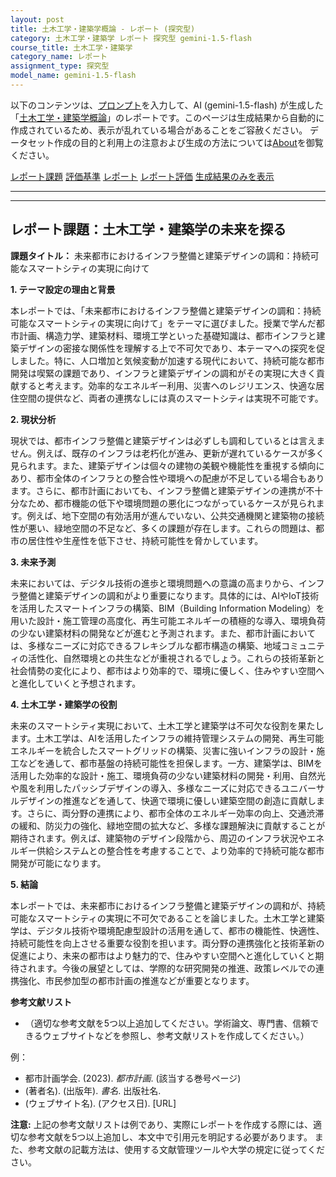 ```yaml
---
layout: post
title: 土木工学・建築学概論 - レポート (探究型)
category: 土木工学・建築学 レポート 探究型 gemini-1.5-flash
course_title: 土木工学・建築学
category_name: レポート
assignment_type: 探究型
model_name: gemini-1.5-flash
---
```


以下のコンテンツは、[プロンプト](https://github.com/takedatoshiyuki/synthetic_assignments/tree/main/generated/土木工学・建築学/gemini-1.5-flash/prompt_レポート-探究型.md)を入力して、AI (gemini-1.5-flash) が生成した「[土木工学・建築学概論](/contents/土木工学・建築学/)」のレポートです。このページは生成結果から自動的に作成されているため、表示が乱れている場合があることをご容赦ください。
データセット作成の目的と利用上の注意および生成の方法については[About](/About)を御覧ください。

[レポート課題](../レポート課題-探究型)
[評価基準](../評価基準-探究型)
[レポート](../レポート-探究型)
[レポート評価](../レポート評価-探究型)
[生成結果のみを表示](https://github.com/takedatoshiyuki/synthetic_assignments/tree/main/generated/土木工学・建築学/gemini-1.5-flash/レポート-探究型.md)
  

***
***
  
## レポート課題：土木工学・建築学の未来を探る

**課題タイトル：** 未来都市におけるインフラ整備と建築デザインの調和：持続可能なスマートシティの実現に向けて

**1. テーマ設定の理由と背景**

本レポートでは、「未来都市におけるインフラ整備と建築デザインの調和：持続可能なスマートシティの実現に向けて」をテーマに選びました。授業で学んだ都市計画、構造力学、建築材料、環境工学といった基礎知識は、都市インフラと建築デザインの密接な関係性を理解する上で不可欠であり、本テーマへの探究を促しました。特に、人口増加と気候変動が加速する現代において、持続可能な都市開発は喫緊の課題であり、インフラと建築デザインの調和がその実現に大きく貢献すると考えます。効率的なエネルギー利用、災害へのレジリエンス、快適な居住空間の提供など、両者の連携なしには真のスマートシティは実現不可能です。


**2. 現状分析**

現状では、都市インフラ整備と建築デザインは必ずしも調和しているとは言えません。例えば、既存のインフラは老朽化が進み、更新が遅れているケースが多く見られます。また、建築デザインは個々の建物の美観や機能性を重視する傾向にあり、都市全体のインフラとの整合性や環境への配慮が不足している場合もあります。さらに、都市計画においても、インフラ整備と建築デザインの連携が不十分なため、都市機能の低下や環境問題の悪化につながっているケースが見られます。例えば、地下空間の有効活用が進んでいない、公共交通機関と建築物の接続性が悪い、緑地空間の不足など、多くの課題が存在します。これらの問題は、都市の居住性や生産性を低下させ、持続可能性を脅かしています。


**3. 未来予測**

未来においては、デジタル技術の進歩と環境問題への意識の高まりから、インフラ整備と建築デザインの調和がより重要になります。具体的には、AIやIoT技術を活用したスマートインフラの構築、BIM（Building Information Modeling）を用いた設計・施工管理の高度化、再生可能エネルギーの積極的な導入、環境負荷の少ない建築材料の開発などが進むと予測されます。また、都市計画においては、多様なニーズに対応できるフレキシブルな都市構造の構築、地域コミュニティの活性化、自然環境との共生などが重視されるでしょう。これらの技術革新と社会情勢の変化により、都市はより効率的で、環境に優しく、住みやすい空間へと進化していくと予想されます。


**4. 土木工学・建築学の役割**

未来のスマートシティ実現において、土木工学と建築学は不可欠な役割を果たします。土木工学は、AIを活用したインフラの維持管理システムの開発、再生可能エネルギーを統合したスマートグリッドの構築、災害に強いインフラの設計・施工などを通して、都市基盤の持続可能性を担保します。一方、建築学は、BIMを活用した効率的な設計・施工、環境負荷の少ない建築材料の開発・利用、自然光や風を利用したパッシブデザインの導入、多様なニーズに対応できるユニバーサルデザインの推進などを通して、快適で環境に優しい建築空間の創造に貢献します。さらに、両分野の連携により、都市全体のエネルギー効率の向上、交通渋滞の緩和、防災力の強化、緑地空間の拡大など、多様な課題解決に貢献することが期待されます。例えば、建築物のデザイン段階から、周辺のインフラ状況やエネルギー供給システムとの整合性を考慮することで、より効率的で持続可能な都市開発が可能になります。


**5. 結論**

本レポートでは、未来都市におけるインフラ整備と建築デザインの調和が、持続可能なスマートシティの実現に不可欠であることを論じました。土木工学と建築学は、デジタル技術や環境配慮型設計の活用を通して、都市の機能性、快適性、持続可能性を向上させる重要な役割を担います。両分野の連携強化と技術革新の促進により、未来の都市はより魅力的で、住みやすい空間へと進化していくと期待されます。今後の展望としては、学際的な研究開発の推進、政策レベルでの連携強化、市民参加型の都市計画の推進などが重要となります。


**参考文献リスト**

* （適切な参考文献を5つ以上追加してください。学術論文、専門書、信頼できるウェブサイトなどを参照し、参考文献リストを作成してください。）


例：
*  都市計画学会. (2023).  *都市計画*.  (該当する巻号ページ)
*  (著者名). (出版年). *書名*. 出版社名.
*  (ウェブサイト名). (アクセス日).  [URL]


**注意:** 上記の参考文献リストは例であり、実際にレポートを作成する際には、適切な参考文献を5つ以上追加し、本文中で引用元を明記する必要があります。  また、参考文献の記載方法は、使用する文献管理ツールや大学の規定に従ってください。
